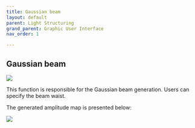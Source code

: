 ```yaml
---
title: Gaussian beam
layout: default
parent: Light Structuring
grand_parent: Graphic User Interface
nav_order: 1

---
```

## [](#header-2)Gaussian beam

![](/lbsa/assets/images/Airy.png)


This function is responsible for the Gaussian beam generation. 
Users can specify the beam waist.

The generated amplitude map is presented below:

![](/lbsa/assets/images/Airy.bmp)
 


